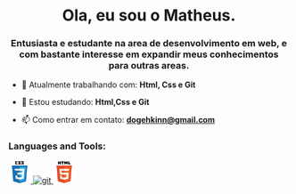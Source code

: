 <h1 align="center">Ola, eu sou o Matheus.</h1>
<h3 align="center">Entusiasta e estudante na area de desenvolvimento em web, e com bastante interesse em expandir meus conhecimentos para outras areas.</h3>

- 🔭 Atualmente trabalhando com: **Html, Css e Git**

- 🌱 Estou estudando: **Html,Css e Git**

- 📫 Como entrar em contato: **dogehkinn@gmail.com**

<h3 align="left"></h3>
<p align="left">
</p>

<h3 align="left">Languages and Tools:</h3>
<p align="left"> <a href="https://www.w3schools.com/css/" target="_blank" rel="noreferrer"> <img src="https://raw.githubusercontent.com/devicons/devicon/master/icons/css3/css3-original-wordmark.svg" alt="css3" width="40" height="40"/> </a> <a href="https://git-scm.com/" target="_blank" rel="noreferrer"> <img src="https://www.vectorlogo.zone/logos/git-scm/git-scm-icon.svg" alt="git" width="40" height="40"/> </a> <a href="https://www.w3.org/html/" target="_blank" rel="noreferrer"> <img src="https://raw.githubusercontent.com/devicons/devicon/master/icons/html5/html5-original-wordmark.svg" alt="html5" width="40" height="40"/> </a> </p>
